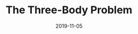 ---
date: 2019-11-05
dateYear: 2019
isbn: 9780765377067
title: The Three-Body Problem
description: "Set against the backdrop of China's Cultural Revolution, a secret military project's signal is received by an alien civilization on the brink of destruction, which plans to invade Earth; meanwhile, on Earth, different camps start forming, planning to either welcome the superior beings and help them take over a world seen as corrupt, or to fight against the invasion."
cover: cover-three-body-problem.jpeg
coverGoogle: https://books.google.com/books/content?id=QxbFBAAAQBAJ&printsec=frontcover&img=1&zoom=1&edge=curl&source=gbs_api
pageCount: 400
authors: Cixin Liu
publishers: Macmillan
published: 2014-11-11
publishedYear: 2014
shelves:
- fiction
portfolioFeature: true
---